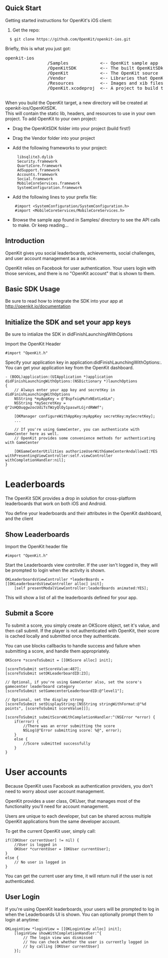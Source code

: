 Quick Start
------------
Getting started instructions for OpenKit's iOS client: 

1. Get the repo: 

  ```
    $ git clone https://github.com/OpenKit/openkit-ios.git
  ```

  Briefly, this is what you just got: 

  <pre>openkit-ios 
				/Samples			&lt;-- OpenKit sample app
				/OpenKitSDK			&lt;-- The built OpenKitSDk. To use this, simply drag this folder into your xcode project
                /OpenKit            &lt;-- The OpenKit source
                /Vendor             &lt;-- Libraries that OpenKit depends on
                /Resources          &lt;-- Images and xib files
                /OpenKit.xcodeproj  &lt;-- A project to build the SDK
  </pre>

  When you build the OpenKit target, a new directory will be created at openkit-ios/OpenKitSDK.  
  This will contain the static lib, headers, and resources to use in your own project.  To add
  OpenKit to your own project: 
  
  - Drag the OpenKitSDK folder into your project (build first!)

  - Drag the Vendor folder into your project

  - Add the following frameworks to your project:
    
    ```
      libsqlite3.dylib
      Security.framework
      QuartzCore.framework
      AdSupport.framework
      Accounts.framework
      Social.framework
      MobileCoreServices.framework
      SystemConfiguration.framework
    ```

  - Add the following lines to your prefix file: 

    ```
     #import <SystemConfiguration/SystemConfiguration.h>
     #import <MobileCoreServices/MobileCoreServices.h>
    ```

  - Browse the sample app found in Samples/ directory to see the API calls to make. Or keep reading...


Introduction
------------
OpenKit gives you social leaderboards, achievements, social challenges, and user account management as a service.

OpenKit relies on Facebook for user authentication. Your users login with those services, and there is no "OpenKit account" that is shown to them. 


Basic SDK Usage
---------------
Be sure to read how to integrate the SDK into your app at http://openkit.io/documentation


Initialize the SDK and set your app keys
----------------------------------------------
Be sure to intialize the SDK in didFinishLaunchingWithOptions

Import the OpenKit Header
```
#import "OpenKit.h"
```

Specify your application key in application:didFinishLaunchingWithOptions:. You can get your application key from the OpenKit dashboard.
```objc
- (BOOL)application:(UIApplication *)application didFinishLaunchingWithOptions:(NSDictionary *)launchOptions
{
    // Always enter your app key and secretKey in didFinishLaunchingWithOptions
    NSString *myAppKey = @"BspfxiqMuYxNEotLeGLm";
    NSString *mySecretKey = @"2sHQOuqgwzocUdiTsTWzyQlOy1paswYLGjrdRWWf";
    
    [OKManager configureWithAppKey:myAppKey secretKey:mySecretKey];
	...
	
	// If you're using GameCenter, you can authenticate with GameCenter here as well. 
	// OpenKit provides some convenience methods for authenticating with GameCenter
	
	[OKGameCenterUtilities authorizeUserWithGameCenterAndallowUI:YES withPresentingViewController:self.viewController withCompletionHandler:nil];
}
```







Leaderboards
=============
The OpenKit SDK provides a drop in solution for cross-platform leaderboards that work on both iOS and Android.

You define your leaderboards and their attributes in the OpenKit dashboard, and the client 

Show Leaderboards
------------------
Import the OpenKit header file

```
#import "OpenKit.h"
```

Start the Leaderboards view controller. If the user isn't logged in, they will be prompted to login when the activity is shown.
```objc
OKLeaderboardsViewController *leaderBoards = [[OKLeaderboardsViewController alloc] init];
    [self presentModalViewController:leaderBoards animated:YES];
```

This will show a list of all the leaderboards defined for your app.

Submit a Score
--------------
To submit a score, you simply create an OKScore object, set it's value, and then call submit. If the player is not authenticated with OpenKit, their score is cached locally and submitted once they authenticate. 

You can use blocks callbacks to handle success and failure when submitting a score, and handle them appropriately. 

```objc
OKScore *scoreToSubmit = [[OKScore alloc] init];

[scoreToSubmit setScoreValue:487];
[scoreToSubmit setOKLeaderboardID:23];

// Optional, if you're using GameCenter also, set the score's gamecenter leaderboard category
[scoreToSubmit setGamecenterLeaderboardID:@"level1"];

// Optional, set the display strong
[scoreToSubmit setDisplayString:[NSString stringWithFormat:@"%d points", [scoreToSubmit scoreValue]]];

[scoreToSubmit submitScoreWithCompletionHandler:^(NSError *error) {
    if(error) {
        //There was an error submitting the score
        NSLog(@"Error submitting score: %@", error);
    }
    else {
        //Score submitted successfully
    }
}
```

User accounts
==============
Because OpenKit uses Facebook as authentication providers, you don't need to worry about user account management.

OpenKit provides a user class, OKUser, that manages most of the functionality you'll need for account management. 

Users are unique to each developer, but can be shared across multiple OpenKit applications from the same developer account. 

To get the current OpenKit user, simply call:

```objc
if([OKUser currentUser] != nil) {
	//User is logged in
	OKUser *currentUser = [OKUser currentUser];
}
else {
	// No user is logged in
}
```
You can get the current user any time, it will return null if the user is not authenticated. 

User Login
----------

If you're using OpenKit leaderboards, your users will be prompted to log in when the Leaderboards UI is shown. You can optionally prompt them to login at anytime:

```objc
OKLoginView *loginView = [[OKLoginView alloc] init];
    [loginView showWithCompletionHandler:^{
        // The login view was dismissed
		// You can check whether the user is currently logged in
		// by calling [OKUser currentUser]
    }];
```




